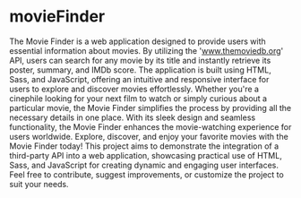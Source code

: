# movieFinder
 The Movie Finder is a web application designed to provide users with essential information about movies. By utilizing the 'www.themoviedb.org' API, users can search for any movie by its title and instantly retrieve its poster, summary, and IMDb score. The application is built using HTML, Sass, and JavaScript, offering an intuitive and responsive interface for users to explore and discover movies effortlessly. Whether you're a cinephile looking for your next film to watch or simply curious about a particular movie, the Movie Finder simplifies the process by providing all the necessary details in one place. With its sleek design and seamless functionality, the Movie Finder enhances the movie-watching experience for users worldwide. Explore, discover, and enjoy your favorite movies with the Movie Finder today!  This project aims to demonstrate the integration of a third-party API into a web application, showcasing practical use of HTML, Sass, and JavaScript for creating dynamic and engaging user interfaces. Feel free to contribute, suggest improvements, or customize the project to suit your needs.

